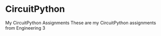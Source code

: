 # CircuitPython
My CircuitPython Assignments
These are my CircuitPython assignments from Engineering 3
